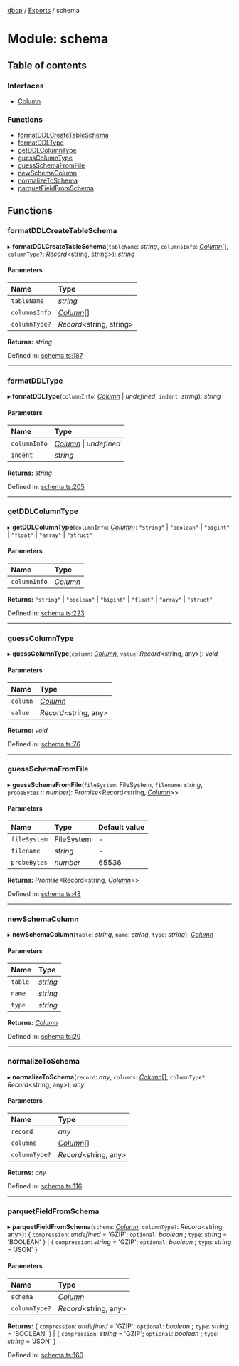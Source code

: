 [dbcp](../README.md) / [Exports](../modules.md) / schema

# Module: schema

## Table of contents

### Interfaces

- [Column](../interfaces/schema.column.md)

### Functions

- [formatDDLCreateTableSchema](schema.md#formatddlcreatetableschema)
- [formatDDLType](schema.md#formatddltype)
- [getDDLColumnType](schema.md#getddlcolumntype)
- [guessColumnType](schema.md#guesscolumntype)
- [guessSchemaFromFile](schema.md#guessschemafromfile)
- [newSchemaColumn](schema.md#newschemacolumn)
- [normalizeToSchema](schema.md#normalizetoschema)
- [parquetFieldFromSchema](schema.md#parquetfieldfromschema)

## Functions

### formatDDLCreateTableSchema

▸ **formatDDLCreateTableSchema**(`tableName`: *string*, `columnsInfo`: [*Column*](../interfaces/schema.column.md)[], `columnType?`: *Record*<string, string\>): *string*

#### Parameters

| Name | Type |
| :------ | :------ |
| `tableName` | *string* |
| `columnsInfo` | [*Column*](../interfaces/schema.column.md)[] |
| `columnType?` | *Record*<string, string\> |

**Returns:** *string*

Defined in: [schema.ts:187](https://github.com/wholebuzz/dbcp/blob/master/src/schema.ts#L187)

___

### formatDDLType

▸ **formatDDLType**(`columnInfo`: [*Column*](../interfaces/schema.column.md) \| *undefined*, `indent`: *string*): *string*

#### Parameters

| Name | Type |
| :------ | :------ |
| `columnInfo` | [*Column*](../interfaces/schema.column.md) \| *undefined* |
| `indent` | *string* |

**Returns:** *string*

Defined in: [schema.ts:205](https://github.com/wholebuzz/dbcp/blob/master/src/schema.ts#L205)

___

### getDDLColumnType

▸ **getDDLColumnType**(`columnInfo`: [*Column*](../interfaces/schema.column.md)): ``"string"`` \| ``"boolean"`` \| ``"bigint"`` \| ``"float"`` \| ``"array"`` \| ``"struct"``

#### Parameters

| Name | Type |
| :------ | :------ |
| `columnInfo` | [*Column*](../interfaces/schema.column.md) |

**Returns:** ``"string"`` \| ``"boolean"`` \| ``"bigint"`` \| ``"float"`` \| ``"array"`` \| ``"struct"``

Defined in: [schema.ts:223](https://github.com/wholebuzz/dbcp/blob/master/src/schema.ts#L223)

___

### guessColumnType

▸ **guessColumnType**(`column`: [*Column*](../interfaces/schema.column.md), `value`: *Record*<string, any\>): *void*

#### Parameters

| Name | Type |
| :------ | :------ |
| `column` | [*Column*](../interfaces/schema.column.md) |
| `value` | *Record*<string, any\> |

**Returns:** *void*

Defined in: [schema.ts:76](https://github.com/wholebuzz/dbcp/blob/master/src/schema.ts#L76)

___

### guessSchemaFromFile

▸ **guessSchemaFromFile**(`fileSystem`: FileSystem, `filename`: *string*, `probeBytes?`: *number*): *Promise*<Record<string, [*Column*](../interfaces/schema.column.md)\>\>

#### Parameters

| Name | Type | Default value |
| :------ | :------ | :------ |
| `fileSystem` | FileSystem | - |
| `filename` | *string* | - |
| `probeBytes` | *number* | 65536 |

**Returns:** *Promise*<Record<string, [*Column*](../interfaces/schema.column.md)\>\>

Defined in: [schema.ts:48](https://github.com/wholebuzz/dbcp/blob/master/src/schema.ts#L48)

___

### newSchemaColumn

▸ **newSchemaColumn**(`table`: *string*, `name`: *string*, `type`: *string*): [*Column*](../interfaces/schema.column.md)

#### Parameters

| Name | Type |
| :------ | :------ |
| `table` | *string* |
| `name` | *string* |
| `type` | *string* |

**Returns:** [*Column*](../interfaces/schema.column.md)

Defined in: [schema.ts:29](https://github.com/wholebuzz/dbcp/blob/master/src/schema.ts#L29)

___

### normalizeToSchema

▸ **normalizeToSchema**(`record`: *any*, `columns`: [*Column*](../interfaces/schema.column.md)[], `columnType?`: *Record*<string, any\>): *any*

#### Parameters

| Name | Type |
| :------ | :------ |
| `record` | *any* |
| `columns` | [*Column*](../interfaces/schema.column.md)[] |
| `columnType?` | *Record*<string, any\> |

**Returns:** *any*

Defined in: [schema.ts:116](https://github.com/wholebuzz/dbcp/blob/master/src/schema.ts#L116)

___

### parquetFieldFromSchema

▸ **parquetFieldFromSchema**(`schema`: [*Column*](../interfaces/schema.column.md), `columnType?`: *Record*<string, any\>): { `compression`: *undefined* = 'GZIP'; `optional`: *boolean* ; `type`: *string* = 'BOOLEAN' } \| { `compression`: *string* = 'GZIP'; `optional`: *boolean* ; `type`: *string* = 'JSON' }

#### Parameters

| Name | Type |
| :------ | :------ |
| `schema` | [*Column*](../interfaces/schema.column.md) |
| `columnType?` | *Record*<string, any\> |

**Returns:** { `compression`: *undefined* = 'GZIP'; `optional`: *boolean* ; `type`: *string* = 'BOOLEAN' } \| { `compression`: *string* = 'GZIP'; `optional`: *boolean* ; `type`: *string* = 'JSON' }

Defined in: [schema.ts:160](https://github.com/wholebuzz/dbcp/blob/master/src/schema.ts#L160)
